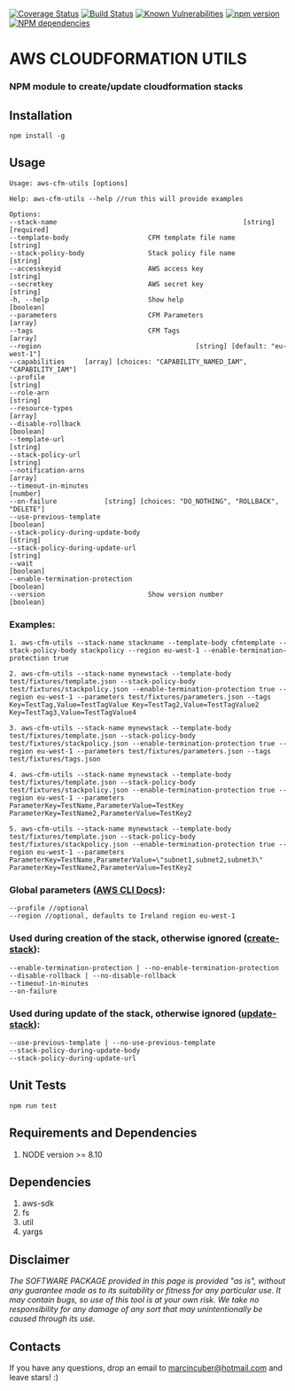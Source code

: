 [![Coverage Status](https://codecov.io/gh/marcincuber/aws-cfm-utils/branch/master/graph/badge.svg)](https://codecov.io/gh/marcincuber/aws-cfm-utils)
[![Build Status](https://travis-ci.org/marcincuber/aws-cfm-utils.svg?branch=master)](https://travis-ci.org/marcincuber/aws-cfm-utils)
[![Known Vulnerabilities](https://snyk.io/test/github/marcincuber/aws-cfm-utils/badge.svg?targetFile=package.json)](https://snyk.io/test/github/marcincuber/aws-cfm-utils?targetFile=package.json)
[![npm version](https://badge.fury.io/js/aws-cfm-utils.svg)](https://badge.fury.io/js/aws-cfm-utils)
[![NPM dependencies](https://david-dm.org/marcincuber/aws-cfm-utils.png)](https://david-dm.org/marcincuber/aws-cfm-utils)

# AWS CLOUDFORMATION UTILS

### NPM module to create/update cloudformation stacks

## Installation

```
npm install -g
```

## Usage

```
Usage: aws-cfm-utils [options]

Help: aws-cfm-utils --help //run this will provide examples
```

    Options:
    --stack-name                                               [string] [required]
    --template-body                    CFM template file name             [string]
    --stack-policy-body                Stack policy file name             [string]
    --accesskeyid                      AWS access key                     [string]
    --secretkey                        AWS secret key                     [string]
    -h, --help                         Show help                         [boolean]
    --parameters                       CFM Parameters                      [array]
    --tags                             CFM Tags                            [array]
    --region                                       [string] [default: "eu-west-1"]
    --capabilities     [array] [choices: "CAPABILITY_NAMED_IAM", "CAPABILITY_IAM"]
    --profile                                                             [string]
    --role-arn                                                            [string]
    --resource-types                                                       [array]
    --disable-rollback                                                   [boolean]
    --template-url                                                        [string]
    --stack-policy-url                                                    [string]
    --notification-arns                                                    [array]
    --timeout-in-minutes                                                  [number]
    --on-failure            [string] [choices: "DO_NOTHING", "ROLLBACK", "DELETE"]
    --use-previous-template                                              [boolean]
    --stack-policy-during-update-body                                     [string]
    --stack-policy-during-update-url                                      [string]
    --wait                                                               [boolean]
    --enable-termination-protection                                      [boolean]
    --version                          Show version number               [boolean]

### Examples:

```
1. aws-cfm-utils --stack-name stackname --template-body cfmtemplate --stack-policy-body stackpolicy --region eu-west-1 --enable-termination-protection true

2. aws-cfm-utils --stack-name mynewstack --template-body test/fixtures/template.json --stack-policy-body test/fixtures/stackpolicy.json --enable-termination-protection true --region eu-west-1 --parameters test/fixtures/parameters.json --tags Key=TestTag,Value=TestTagValue Key=TestTag2,Value=TestTagValue2 Key=TestTag3,Value=TestTagValue4
    
3. aws-cfm-utils --stack-name mynewstack --template-body test/fixtures/template.json --stack-policy-body test/fixtures/stackpolicy.json --enable-termination-protection true --region eu-west-1 --parameters test/fixtures/parameters.json --tags test/fixtures/tags.json
    
4. aws-cfm-utils --stack-name mynewstack --template-body test/fixtures/template.json --stack-policy-body test/fixtures/stackpolicy.json --enable-termination-protection true --region eu-west-1 --parameters ParameterKey=TestName,ParameterValue=TestKey ParameterKey=TestName2,ParameterValue=TestKey2
    
5. aws-cfm-utils --stack-name mynewstack --template-body test/fixtures/template.json --stack-policy-body test/fixtures/stackpolicy.json --enable-termination-protection true --region eu-west-1 --parameters ParameterKey=TestName,ParameterValue=\"subnet1,subnet2,subnet3\" ParameterKey=TestName2,ParameterValue=TestKey2
```

### Global parameters ([AWS CLI Docs](http://docs.aws.amazon.com/cli/latest/topic/config-vars.html#general-options)):

```
--profile //optional
--region //optional, defaults to Ireland region eu-west-1
```

### Used during creation of the stack, otherwise ignored ([create-stack](http://docs.aws.amazon.com/cli/latest/reference/cloudformation/create-stack.html)):

```
--enable-termination-protection | --no-enable-termination-protection
--disable-rollback | --no-disable-rollback
--timeout-in-minutes
--on-failure
```

### Used during update of the stack, otherwise ignored ([update-stack](http://docs.aws.amazon.com/cli/latest/reference/cloudformation/update-stack.html)):

```
--use-previous-template | --no-use-previous-template
--stack-policy-during-update-body
--stack-policy-during-update-url
```

## Unit Tests

```
npm run test

```

## Requirements and Dependencies

1. NODE version >= 8.10

## Dependencies

1. aws-sdk
2. fs
3. util
4. yargs

## Disclaimer
_The SOFTWARE PACKAGE provided in this page is provided "as is", without any guarantee made as to its suitability or fitness for any particular use. It may contain bugs, so use of this tool is at your own risk. We take no responsibility for any damage of any sort that may unintentionally be caused through its use._

## Contacts

If you have any questions, drop an email to marcincuber@hotmail.com and leave stars! :)
